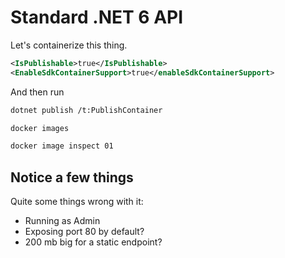 # Standard .NET 6 API

Let's containerize this thing.

``` xml
<IsPublishable>true</IsPublishable>
<EnableSdkContainerSupport>true</enableSdkContainerSupport>
```

And then run

``` bash
dotnet publish /t:PublishContainer

docker images

docker image inspect 01
```

## Notice a few things
Quite some things wrong with it:
- Running as Admin
- Exposing port 80 by default?
- 200 mb big for a static endpoint?